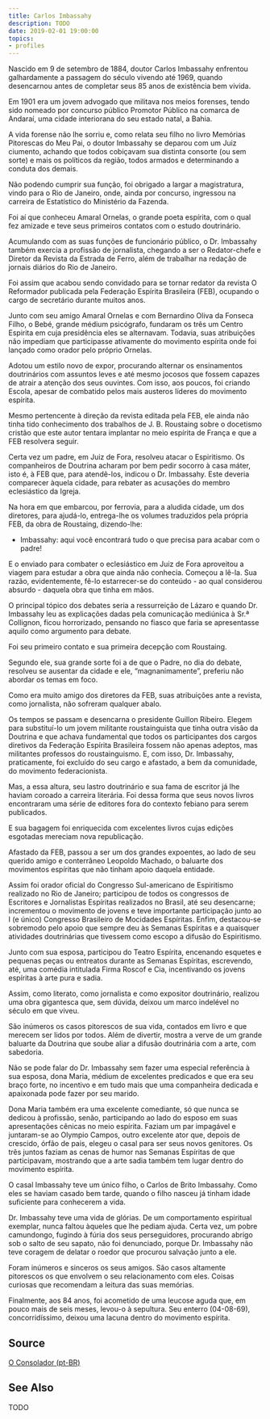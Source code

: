 ```yaml
---
title: Carlos Imbassahy
description: TODO
date: 2019-02-01 19:00:00
topics: 
- profiles
---
```



Nascido em 9 de setembro de 1884, doutor Carlos Imbassahy enfrentou galhardamente a passagem do século vivendo até 1969, quando desencarnou antes de completar seus 85 anos de existência bem vivida.

Em 1901 era um jovem advogado que militava nos meios forenses, tendo sido nomeado por concurso público Promotor Público na comarca de Andaraí, uma cidade interiorana do seu estado natal, a Bahia.

A vida forense não lhe sorriu e, como relata seu filho no livro Memórias Pitorescas do Meu Pai, o doutor Imbassahy se deparou com um Juiz ciumento, achando que todos cobiçavam sua distinta consorte (ou sem sorte) e mais os políticos da região, todos armados e determinando a conduta dos demais.

Não podendo cumprir sua função, foi obrigado a largar a magistratura, vindo para o Rio de Janeiro, onde, ainda por concurso, ingressou na carreira de Estatístico do Ministério da Fazenda.

Foi aí que conheceu Amaral Ornelas, o grande poeta espírita, com o qual fez amizade e teve seus primeiros contatos com o estudo doutrinário.

Acumulando com as suas funções de funcionário público, o Dr. Imbassahy também exercia a profissão de jornalista, chegando a ser o Redator-chefe e Diretor da Revista da Estrada de Ferro, além de trabalhar na redação de jornais diários do Rio de Janeiro.

Foi assim que acabou sendo convidado para se tornar redator da revista O Reformador publicada pela Federação Espírita Brasileira (FEB), ocupando o cargo de secretário durante muitos anos.

Junto com seu amigo Amaral Ornelas e com Bernardino Oliva da Fonseca Filho, o Bebé, grande médium psicógrafo, fundaram os três um Centro Espirita em cuja presidência eles se alternavam. Todavia, suas atribuições não impediam que participasse ativamente do movimento espírita onde foi lançado como orador pelo próprio Ornelas.

Adotou um estilo novo de expor, procurando alternar os ensinamentos doutrinários com assuntos leves e até mesmo jocosos que fossem capazes de atrair a atenção dos seus ouvintes. Com isso, aos poucos, foi criando Escola, apesar de combatido pelos mais austeros líderes do movimento espírita.

Mesmo pertencente à direção da revista editada pela FEB, ele ainda não tinha tido conhecimento dos trabalhos de J. B. Roustaing sobre o docetismo cristão que este autor tentara implantar no meio espírita de França e que a FEB resolvera seguir.

Certa vez um padre, em Juiz de Fora, resolveu atacar o Espiritismo. Os companheiros de Doutrina acharam por bem pedir socorro à casa máter, isto é, à FEB que, para atendê-los, indicou o Dr. Imbassahy. Este deveria comparecer àquela cidade, para rebater as acusações do membro eclesiástico da Igreja.

Na hora em que embarcou, por ferrovia, para a aludida cidade, um dos diretores, para ajudá-lo, entrega-lhe os volumes traduzidos pela própria FEB, da obra de Roustaing, dizendo-lhe:

- Imbassahy: aqui você encontrará tudo o que precisa para acabar com o padre!

E o enviado para combater o eclesiástico em Juiz de Fora aproveitou a viagem para estudar a obra que ainda não conhecia. Começou a lê-la. Sua razão, evidentemente, fê-lo estarrecer-se do conteúdo - ao qual considerou absurdo - daquela obra que tinha em mãos.

O principal tópico dos debates seria a ressurreição de Lázaro e quando Dr. Imbassahy leu as explicações dadas pela comunicação mediúnica à Sr.ª Collignon, ficou horrorizado, pensando no fiasco que faria se apresentasse aquilo como argumento para debate.

Foi seu primeiro contato e sua primeira decepção com Roustaing.

Segundo ele, sua grande sorte foi a de que o Padre, no dia do debate, resolveu se ausentar da cidade e ele, “magnanimamente”, preferiu não abordar os temas em foco.

Como era muito amigo dos diretores da FEB, suas atribuições ante a revista, como jornalista, não sofreram qualquer abalo.

Os tempos se passam e desencarna o presidente Guillon Ribeiro. Elegem para substituí-lo um jovem militante roustainguista que tinha outra visão da Doutrina e que achava fundamental que todos os participantes dos cargos diretivos da Federação Espírita Brasileira fossem não apenas adeptos, mas militantes professos do roustainguismo. E, com isso, Dr. Imbassahy, praticamente, foi excluído do seu cargo e afastado, a bem da comunidade, do movimento federacionista.

Mas, a essa altura, seu lastro doutrinário e sua fama de escritor já lhe haviam coroado a carreira literária. Foi dessa forma que seus novos livros encontraram uma série de editores fora do contexto febiano para serem publicados.

E sua bagagem foi enriquecida com excelentes livros cujas edições esgotadas mereciam nova republicação.

Afastado da FEB, passou a ser um dos grandes expoentes, ao lado de seu querido amigo e conterrâneo Leopoldo Machado, o baluarte dos movimentos espíritas que não tinham apoio daquela entidade.

Assim foi orador oficial do Congresso Sul-americano de Espiritismo realizado no Rio de Janeiro; participou de todos os congressos de Escritores e Jornalistas Espíritas realizados no Brasil, até seu desencarne; incrementou o movimento de jovens e teve importante participação junto ao I (e único) Congresso Brasileiro de Mocidades Espíritas. Enfim, destacou-se sobremodo pelo apoio que sempre deu às Semanas Espíritas e a quaisquer atividades doutrinárias que tivessem como escopo a difusão do Espiritismo.

Junto com sua esposa, participou do Teatro Espírita, encenando esquetes e pequenas peças ou entreatos durante as Semanas Espíritas, escrevendo, até, uma comédia intitulada Firma Roscof e Cia, incentivando os jovens espíritas à arte pura e sadia.

Assim, como literato, como jornalista e como expositor doutrinário, realizou uma obra gigantesca que, sem dúvida, deixou um marco indelével no século em que viveu.

São inúmeros os casos pitorescos de sua vida, contados em livro e que merecem ser lidos por todos. Além de divertir, mostra a verve de um grande baluarte da Doutrina que soube aliar a difusão doutrinária com a arte, com sabedoria.

Não se pode falar do Dr. Imbassahy sem fazer uma especial referência à sua esposa, dona Maria, médium de excelentes predicados e que era seu braço forte, no incentivo e em tudo mais que uma companheira dedicada e apaixonada pode fazer por seu marido.

Dona Maria também era uma excelente comediante, só que nunca se dedicou à profissão, senão, participando ao lado do esposo em suas apresentações cênicas no meio espírita. Faziam um par impagável e juntaram-se ao Olympio Campos, outro excelente ator que, depois de crescido, órfão de pais, elegeu o casal para ser seus novos genitores. Os três juntos faziam as cenas de humor nas Semanas Espíritas de que participavam, mostrando que a arte sadia também tem lugar dentro do movimento espírita.

O casal Imbassahy teve um único filho, o Carlos de Brito Imbassahy. Como eles se haviam casado bem tarde, quando o filho nasceu já tinham idade suficiente para conhecerem a vida.

Dr. Imbassahy teve uma vida de glórias. De um comportamento espiritual exemplar, nunca faltou àqueles que lhe pediam ajuda. Certa vez, um pobre camundongo, fugindo à fúria dos seus perseguidores, procurando abrigo sob o salto de seu sapato, não foi denunciado, porque Dr. Imbassahy não teve coragem de delatar o roedor que procurou salvação junto a ele.

Foram inúmeros e sinceros os seus amigos. São casos altamente pitorescos os que envolvem o seu relacionamento com eles. Coisas curiosas que recomendam a leitura das suas memórias.

Finalmente, aos 84 anos, foi acometido de uma leucose aguda que, em pouco mais de seis meses, levou-o à sepultura. Seu enterro (04-08-69), concorridíssimo, deixou uma lacuna dentro do movimento espírita. 

## Source
[O Consolador (pt-BR)](http://www.oconsolador.com.br/linkfixo/biografias/carlosimbassahy.html)

## See Also
TODO


